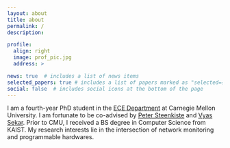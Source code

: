 ```yaml
---
layout: about
title: about
permalink: /
description:

profile:
  align: right
  image: prof_pic.jpg
  address: >

news: true  # includes a list of news items
selected_papers: true # includes a list of papers marked as "selected={true}"
social: false  # includes social icons at the bottom of the page
---
```




I am a fourth-year PhD student in the [ECE Department](https://www.ece.cmu.edu/) at Carnegie Mellon University. I am fortunate to be co-advised by [Peter Steenkiste](https://www.cs.cmu.edu/~prs/) and [Vyas Sekar](https://users.ece.cmu.edu/~vsekar/). Prior to CMU, I received a BS degree in Computer Science from KAIST. My research interests lie in the intersection of network monitoring and programmable hardwares.

<!-- 
Write your biography here. Tell the world about yourself. Link to your favorite [subreddit](http://reddit.com){:target="\_blank"}. You can put a picture in, too. The code is already in, just name your picture `prof_pic.jpg` and put it in the `img/` folder.

Put your address / P.O. box / other info right below your picture. You can also disable any these elements by editing `profile` property of the YAML header of your `_pages/about.md`. Edit `_bibliography/papers.bib` and Jekyll will render your [publications page](/al-folio/publications/) automatically.

Link to your social media connections, too. This theme is set up to use [Font Awesome icons](http://fortawesome.github.io/Font-Awesome/){:target="\_blank"} and [Academicons](https://jpswalsh.github.io/academicons/){:target="\_blank"}, like the ones below. Add your Facebook, Twitter, LinkedIn, Google Scholar, or just disable all of them. -->
